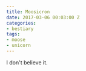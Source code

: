```yaml
---
title: Moosicron
date: 2017-03-06 00:03:00 Z
categories:
- bestiary
tags:
- moose
- unicorn
---
```


I don't believe it.